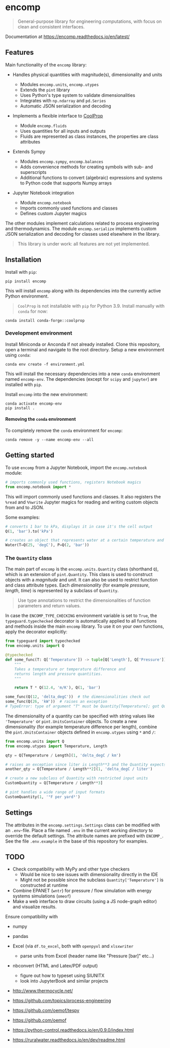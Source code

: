 # encomp

> General-purpose library for *en*gineering *comp*utations, with focus on clean and consistent interfaces.

Documentation at https://encomp.readthedocs.io/en/latest/

## Features

Main functionality of the ``encomp`` library:

* Handles physical quantities with magnitude(s), dimensionality and units

   * Modules ``encomp.units``, ``encomp.utypes``
   * Extends the ``pint`` library
   * Uses Python's type system to validate dimensionalities
   * Integrates with ``np.ndarray`` and ``pd.Series``
   * Automatic JSON serialization and decoding

* Implements a flexible interface to [CoolProp](http://www.coolprop.org)

   * Module ``encomp.fluids``
   * Uses quantities for all inputs and outputs
   * Fluids are represented as class instances, the properties are class attributes

* Extends Sympy

   * Modules ``encomp.sympy``, ``encomp.balances``
   * Adds convenience methods for creating symbols with sub- and superscripts
   * Additional functions to convert (algebraic) expressions and systems to Python code that supports Numpy arrays

* Jupyter Notebook integration

   * Module ``encomp.notebook``
   * Imports commonly used functions and classes
   * Defines custom Jupyter magics


The other modules implement calculations related to process engineering and thermodynamics.
The module ``encomp.serialize`` implements custom JSON serialization and decoding for classes used elsewhere in the library.

> This library is under work: all features are not yet implemented.


## Installation

Install with ``pip``:

```
pip install encomp
```

This will install ``encomp`` along with its dependencies into the currently active Python environment.

> ``CoolProp`` is not installable with ``pip`` for Python 3.9. Install manually with ``conda`` for now:

```
conda install conda-forge::coolprop
```


### Development environment

Install Miniconda or Anconda if not already installed.
Clone this repository, open a terminal and navigate to the root directory.
Setup a new environment using ``conda``:

```
conda env create -f environment.yml
```

This will install the necessary dependencies into a new ``conda`` environment named ``encomp-env``.
The dependencies (except for ``scipy`` and ``jupyter``) are installed with ``pip``.

Install ``encomp`` into the new environment:

```
conda activate encomp-env
pip install .
```


#### Removing the ``conda`` environment

To completely remove the ``conda`` environment for ``encomp``:

```
conda remove -y --name encomp-env --all
```


## Getting started

To use ``encomp`` from a Jupyter Notebook, import the ``encomp.notebook`` module:


```python
# imports commonly used functions, registers Notebook magics
from encomp.notebook import *
```

This will import commonly used functions and classes.
It also registers the ``%read`` and ``%%write`` Jupyter magics for reading and writing custom objects from and to JSON.

Some examples:

```python
# converts 1 bar to kPa, displays it in case it's the cell output
Q(1, 'bar').to('kPa')
```

```python
# creates an object that represents water at a certain temperature and pressure
Water(T=Q(25, 'degC'), P=Q(2, 'bar'))
```


### The ``Quantity`` class


The main part of ``encomp`` is the ``encomp.units.Quantity`` class (shorthand ``Q``), which is an extension of ``pint.Quantity``.
This class is used to construct objects with a *magnitude* and *unit*.
It can also be used to restrict function and class attribute types.
Each *dimensionality* (for example *pressure*, *length*, *time*) is represented by a subclass of ``Quantity``.

> Use type annotations to restrict the dimensionalities of function parameters and return values.

In case the ``ENCOMP_TYPE_CHECKING`` environment variable is set to ``True``, the ``typeguard.typechecked`` decorator is automatically applied to all functions and methods inside the main ``encomp`` library.
To use it on your own functions, apply the decorator explicitly:


```python
from typeguard import typechecked
from encomp.units import Q

@typechecked
def some_func(T: Q['Temperature']) -> tuple[Q['Length'], Q['Pressure']]:
    """
    Takes a temperature or temperature difference and
    returns length and pressure quantities.
    """

    return T * Q(12.4, 'm/K'), Q(1, 'bar')

some_func(Q(12, 'delta_degC'))  # the dimensionalities check out
some_func(Q(26, 'kW'))  # raises an exception
# TypeError: type of argument "T" must be Quantity[Temperature]; got Quantity[Power] instead
```

The dimensionality of a quantity can be specified with string values like ``'Temperature'`` or ``pint.UnitsContainer`` objects.
To create a new dimensionality (for example temperature difference per length), combine the ``pint.UnitsContainer`` objects defined in ``encomp.utypes`` using ``*`` and ``/``:


```python
from encomp.units import Q
from encomp.utypes import Temperature, Length

qty = Q[Temperature / Length](1, 'delta_degC / km')

# raises an exception since liter is Length**3 and the Quantity expects Length**2
another_qty = Q[Temperature / Length**2](1, 'delta_degC / liter')

# create a new subclass of Quantity with restricted input units
CustomQuantity = Q[Temperature / Length**3]

# pint handles a wide range of input formats
CustomQuantity(1, '°F per yard³')
```

## Settings

The attributes in the ``encomp.settings.Settings`` class can be modified with an ``.env``-file.
Place a file named ``.env`` in the current working directory to override the default settings.
The attribute names are prefixed with ``ENCOMP_``.
See the file ``.env.example`` in the base of this repository for examples.


## TODO

* Check compatibility with MyPy and other type checkers
   * Would be nice to see issues with dimensionality directly in the IDE
   * Might not be possible since the subclass ``Quantity['Temperature']`` is constructed at runtime
* Combine EPANET (``wntr``) for pressure / flow simulation with energy systems simulations (``omeof``)
* Make a web interface to draw circuits (using a JS node-graph editor) and visualize results.

Ensure compatibility with

* numpy
* pandas
* Excel (via ``df.to_excel``, both with ``openpyxl`` and ``xlsxwriter``
    * parse units from Excel (header name like "Pressure [bar]" etc...)
* nbconvert (HTML and Latex/PDF output)
    * figure out how to typeset using SIUNITX
    * look into JupyterBook and similar projects


* http://www.thermocycle.net/
* https://github.com/topics/process-engineering
* https://github.com/oemof/tespy
* https://github.com/oemof
* https://python-control.readthedocs.io/en/0.9.0/index.html
* https://ruralwater.readthedocs.io/en/dev/readme.html

